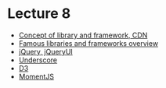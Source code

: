 <h1>
    Lecture 8
</h1>

<ul>
    <li>
        <a href="./01.md">Concept of library and framework, CDN</a>
    </li>
    <li>
        <a href="./01.md">Famous libraries and frameworks overview</a>
    </li>
    <li>
        <a href="./01.md">jQuery, jQueryUI</a>
    </li>
    <li>
        <a href="./01.md">Underscore</a>
    </li>
    <li>
        <a href="./01.md">D3</a>
    </li>
    <li>
        <a href="./01.md">MomentJS</a>
    </li>
</ul>